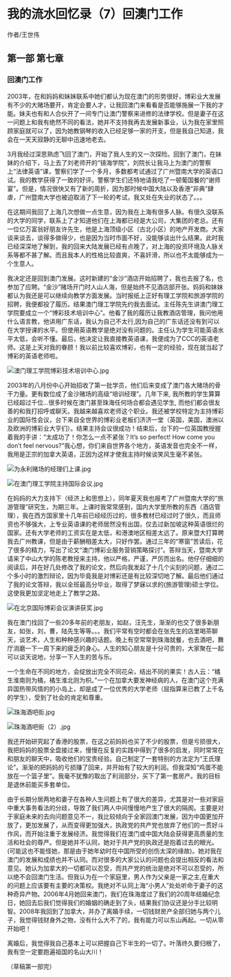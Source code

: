 # 我的流水回忆录（7）回澳门工作

作者/王世伟

## 第一部 第七章

### 回澳门工作

2003年，在和妈妈和妹妹联系中她们都认为现在澳门的形势很好，博彩业大发展有不少的大赌场要开，肯定会要人才，让我回澳门来看看是否能够施展一下我的才能。妹夫也有和人合伙开了一间专门让澳门警察来进修的法律学校。但是妻子在这一问题上和我有绝然不同的看法，她并不支持我再去发展新事业，认为我在家里照顾家庭就可以了，因为她教钢琴的收入已经足够一家的开支，但是我自己知道，我会在一天天寂静的无聊中迅速地老去。

3月我经过深思熟虑飞回了澳门，开始了我人生的又一次探险。回到了澳门，在妹妹的介绍下，马上去了刘老师开的“镜海学院”，刘院长让我马上为澳门的警察上“法律英语”课，警察们学了一个多月，多数都考试通过了广州暨南大学的英语口试。我的教学获得了一致的好评。警察学生们还特地请我吃了一顿葡国餐的“谢师宴”。但是，情况很快又有了新的周折，因为那时候中国大陆以及香港“非典”肆虐，广州暨南大学也被迫取消了下一轮的考试，我又处在失业的状态了。。。

在这期间我回了上海几次想做一点生意，因为我在上海有很多人脉。有很久没联系的大学的同学，联系上了才知道他们在上海都已经是大公司，大集团的老总。还有一位亿万富翁好朋友许先生，他是上海顶级小区（古北小区）的地产开发商。大家谈来谈去，谈得多做得少，也是因为当时市面不好，没能够谈出什么结果。此时我已经深深地了解到，我的回来大陆发展已经有点晚了，对上海的投资环境及人脉关系等都不甚了解。而且我本人的性格比较直爽，不喜奸滑，所以也不太能够成为一个生意人。

我决定还是回到澳门发展。这时新建的“金沙”酒店开始招聘了，我也去报了名，也参加了应聘。“金沙”赌场开门时人山人海，但是始终不见酒店部开张。妈妈和妹妹都认为我还是可以继续向教学方面发展。当时报纸上正好有理工学院和旅游学院的招聘，我便都投了履历。结果澳门理工学院先约我去面试。主任陈先生讲澳门理工学院要成立一个“博彩技术培训中心”。他看了我的履历让我教酒店管理，我问他用什么语言教，他讲用广东话，我认为自己不太行,因为自己的广东话还没有到可以在大学授课的水平。但使用英语教学是绝对没有问题的。主任认为学生可能英语水平太低，会听不懂。最后，他决定让我直接教英语课，我便成为了CCC的英语老师。这是上天对我的眷顾！我以前比较喜欢博彩，也有一定的经验，现在就当起了博彩的英语老师啦。

![澳门理工学院博彩技术培训中心.jpg](http://upload-images.jianshu.io/upload_images/32598-c5ff998eb8628284.jpg)

2003年的八月份中心开始招收了第一批学员，他们后来变成了澳门各大赌场的骨干力量。更有数位成了金沙赌场的高级“培训经理”。几年下来, 我所教的学生算算已经超过千位…很多时候在澳门甚至珠海任何场合都会遇见学生, 而他们都会很友善的和我打招呼或聊天。我越来越喜欢老师这个职业。我还被学校特定为主持博彩业的国际性会议，台下来自全世界的博彩业老板们济济一堂（英国，美国，澳洲以及欧洲的博彩业大亨们）。结果主持会议很成功！结束后，台下的一位英国教授握着我的手讲：“太成功了！你怎么一点不紧张？It’s so perfect! How come you don’t feel nervous?”我心想，你们来自世界各个地方，英语发音也完全不一样，我用是正宗的加拿大英语，正因为这样才使我主持时候谈笑风生毫不紧张。

![为永利赌场的经理们上课.jpg](http://upload-images.jianshu.io/upload_images/32598-c65255b82ede65e2.jpg)

![在澳门理工学院主持国际会议.jpg](http://upload-images.jianshu.io/upload_images/32598-83331028a4955748.jpg)


在妈妈的大力支持下（经济上和思想上），同年夏天我也报考了广州暨南大学的“旅游管理”研究生，为期三年。上课时我常常感到，国内大学里所教的东西（酒店管理），我在西方国家里十几年前已经经历过的，很多教材已经过时了很久，而且师资也不够强大，上专业英语课的老师居然没有出国，仅去过新加坡这种英语很烂的国家。还有大学老师的工资实在是太低，和港澳地区相差太远了。原来暨大打算聘我去广州教课，但是由于薪酬相差太大，只好作罢。通过三年的“寒窗”苦读后，花了很多的精力，写出了论文“澳门博彩业服务营销策略探讨”。答辩当天，暨南大学请来了中山大学的陈老教授来主持，他以严格，严谨，严厉而出名。他仔仔细细的阅读后，并在好几处修改了我的论文，然后向我发起了十几个尖刻的问题，通过二个多小时的激烈辩论，因为毕竟我是对博彩还是有比较深切地了解。最后他们通过了我的论文答辩，我以全班最高分毕业，取得了梦寐以求的(旅游管理)硕士学位。这使我更加坚定地走上了教学之路。


![在北京国际博彩会议演讲获奖.jpg](http://upload-images.jianshu.io/upload_images/32598-6983933b2b1ac00c.jpg)


我在澳门找回了一些20多年前的老朋友，如赵，汪先生，渐渐的也交了很多新朋友，如张，刘，曹，陆先生等等。。。我们平常有空时都会在张先生的店里喝茶聊天，谈艺术，人生和种种感兴趣的话题。晚上有空常常到珠海就餐，也去酒吧，舞厅消磨一下一周下来的疲乏的身心。人生的知心朋友是十分可贵的，大家聚在一起可以谈天说地，分享一下人生的苦与乐。

一个生命在不同的地方，会绽放出完全不同花朵，结出不同的果实！古人云：“橘生淮南则为橘，橘生淮北则为枳。”一个在加拿大要发神经病的人，在澳门这个充满异国热带风情的的小岛上，却是成了一位优秀的大学老师（屈指算来已教了上千名的学生），受到了社会的肯定和尊重。 

![珠海酒吧街.jpg](http://upload-images.jianshu.io/upload_images/32598-77ae56f899c52486.jpg)

![珠海酒吧街（2）.jpg](http://upload-images.jianshu.io/upload_images/32598-4f0444cb579c03ab.jpg)

我还开始研究起了香港的股票，在这之前妈妈也买了不少的股票，但是亏损很大，我把妈妈的股票全盘接过来，慢慢在反复的实践中得到了很多的启发，同时常常在和朋友的聊天中，吸收他们的宝贵经验。自己制定了一套特别的方法定为“王氏理论”。渐渐的把妈妈的亏损赚了回来，并开始有了较大的利润。但我深知“鸡蛋不能放在一个篮子里”。我毫不犹豫的取出了利润部分，买下了第一套房产。我的目标是退休前能买多套单位。

由于长期分居两地和妻子在各种人生问题上有了很大的差异，尤其是对一些对家庭中重大事务看法的分歧，导致了我们两人中间慢慢地产生了很大的隔阂。主要是对于家庭未来的去向问题意见不一，我比较倾向于全家回澳门发展，因为中国更加开放了，更加发展了，从而变得更加强大，执政党的共产党也放弃了他们的一贯好斗作风，而开始注重于发展经济。我觉得我们在澳门或中国大陆会获得更高质量的生活和社会的尊严。但是她并不认同，她对于共产党的执政还是抱着过去的眼光。(可能这也不能怪她，那是由于她年幼时在中国所受的创伤太深的缘故)。她对我在澳门的发展和成绩也并不认同。而对很多的大家公认的问题也会提出相反的看法和意见。她认为加拿大的一切都可以忍受，而共产党的统治是绝对不可以忍受的，所以绝不会回澳门生活。但我认为在一个家庭里，男人作为父亲是一家之主,在重大的问题上应该要有主要的决策权。我绝对不认同上海“小男人”处处听命于妻子的这种奇异产物。2006年4月她回来澳门，我们在珠海度过了我们的20周年结婚纪念日，她回去后我们觉得我们的婚姻的确走到了头，结果我们协议还是分手比较明智。2008年我回到了加拿大，并办了离婚手续，一切钱财房产全部归她与两个儿子，我觉得钱财身外之物，没有什么大不了的，我有能力可以东山再起。一切从零开始吧！

离婚后，我觉得我自己基本上可以把握自己下半生的一切了。叶落终久要归根了，我有空一定要跑遍祖国的名山大川！

（草稿第一部完）









